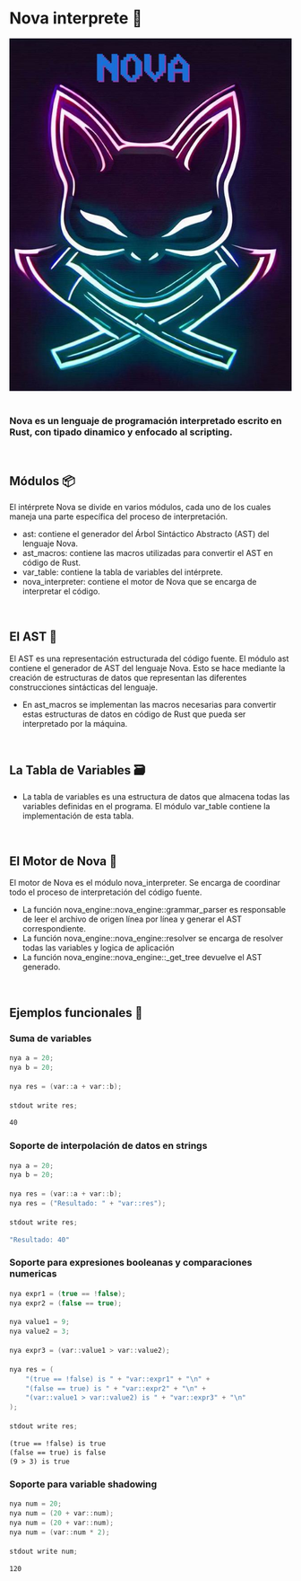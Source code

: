 # Nova interprete 🚀 #

![Nova logo](nova_logo.jpeg)
<br>
<br>
### Nova es un lenguaje de programación interpretado escrito en Rust, con tipado dinamico y enfocado al scripting.

<br>

## Módulos 📦 ##

El intérprete Nova se divide en varios módulos, cada uno de los cuales maneja una parte específica del proceso de interpretación.

- ast: contiene el generador del Árbol Sintáctico Abstracto (AST) del lenguaje Nova.
- ast_macros: contiene las macros utilizadas para convertir el AST en código de Rust.
- var_table: contiene la tabla de variables del intérprete.
- nova_interpreter: contiene el motor de Nova que se encarga de interpretar el código.


<br>


## El AST 🌳 ##

El AST es una representación estructurada del código fuente. El módulo ast contiene el generador de AST del lenguaje Nova. Esto se hace mediante la creación de estructuras de datos que representan las diferentes construcciones sintácticas del lenguaje.

- En ast_macros se implementan las macros necesarias para convertir estas estructuras de datos en código de Rust que pueda ser interpretado por la máquina.


<br>


## La Tabla de Variables 🗃️ ##

- La tabla de variables es una estructura de datos que almacena todas las variables definidas en el programa. El módulo var_table contiene la implementación de esta tabla.


<br>


## El Motor de Nova 🚀 ##

El motor de Nova es el módulo nova_interpreter. Se encarga de coordinar todo el proceso de interpretación del código fuente.

- La función nova_engine::nova_engine::grammar_parser es responsable de leer el archivo de origen línea por línea y generar el AST correspondiente.
- La función nova_engine::nova_engine::resolver se encarga de resolver todas las variables y logica de aplicación
- La función nova_engine::nova_engine::_get_tree devuelve el AST generado.


<br>


## Ejemplos funcionales 💪 ##

### Suma de variables ###

```csharp
nya a = 20;
nya b = 20;

nya res = (var::a + var::b);

stdout write res;
```
```bash
40
```

### Soporte de interpolación de datos en strings ###

```csharp
nya a = 20;
nya b = 20;

nya res = (var::a + var::b);
nya res = ("Resultado: " + "var::res");

stdout write res;
```
```bash
"Resultado: 40"
```

### Soporte para expresiones booleanas y comparaciones numericas ###

```csharp
nya expr1 = (true == !false);
nya expr2 = (false == true);

nya value1 = 9;
nya value2 = 3;

nya expr3 = (var::value1 > var::value2);

nya res = (
    "(true == !false) is " + "var::expr1" + "\n" +
    "(false == true) is " + "var::expr2" + "\n" +
    "(var::value1 > var::value2) is " + "var::expr3" + "\n"
);

stdout write res;

```
```
(true == !false) is true
(false == true) is false
(9 > 3) is true
```

### Soporte para variable shadowing ###

```csharp
nya num = 20;
nya num = (20 + var::num);
nya num = (20 + var::num);
nya num = (var::num * 2);

stdout write num;
```
```bash
120
```